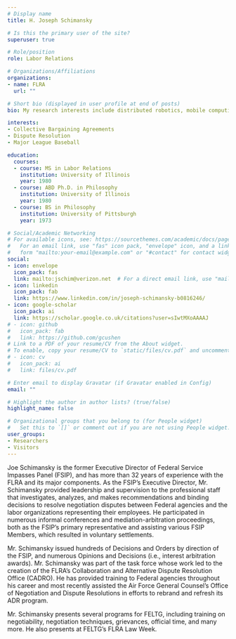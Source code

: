 ```yaml
---
# Display name
title: H. Joseph Schimansky

# Is this the primary user of the site?
superuser: true

# Role/position
role: Labor Relations

# Organizations/Affiliations
organizations:
- name: FLRA
  url: ""

# Short bio (displayed in user profile at end of posts)
bio: My research interests include distributed robotics, mobile computing and programmable matter.

interests:
- Collective Bargaining Agreements
- Dispute Resolution
- Major League Baseball

education:
  courses:
  - course: MS in Labor Relations
    institution: University of Illinois
    year: 1980
  - course: ABD Ph.D. in Philosophy
    institution: University of Illinois
    year: 1980
  - course: BS in Philosophy
    institution: University of Pittsburgh
    year: 1973

# Social/Academic Networking
# For available icons, see: https://sourcethemes.com/academic/docs/page-builder/#icons
#   For an email link, use "fas" icon pack, "envelope" icon, and a link in the
#   form "mailto:your-email@example.com" or "#contact" for contact widget.
social:
- icon: envelope
  icon_pack: fas
  link: mailto:jschim@verizon.net  # For a direct email link, use "mailto:test@example.org".
- icon: linkedin
  icon_pack: fab
  link: https://www.linkedin.com/in/joseph-schimansky-b0816246/
- icon: google-scholar
  icon_pack: ai
  link: https://scholar.google.co.uk/citations?user=sIwtMXoAAAAJ
# - icon: github
#   icon_pack: fab
#   link: https://github.com/gcushen
# Link to a PDF of your resume/CV from the About widget.
# To enable, copy your resume/CV to `static/files/cv.pdf` and uncomment the lines below.
# - icon: cv
#   icon_pack: ai
#   link: files/cv.pdf

# Enter email to display Gravatar (if Gravatar enabled in Config)
email: ""

# Highlight the author in author lists? (true/false)
highlight_name: false

# Organizational groups that you belong to (for People widget)
#   Set this to `[]` or comment out if you are not using People widget.
user_groups:
- Researchers
- Visitors
---
```


Joe Schimansky is the former Executive Director of Federal Service Impasses Panel (FSIP), and has more than 32 years of experience with the FLRA and its major components. As the FSIP’s Executive Director, Mr. Schimansky provided leadership and supervision to the professional staff that investigates, analyzes, and makes recommendations and binding decisions to resolve negotiation disputes between Federal agencies and the labor organizations representing their employees.  He participated in numerous informal conferences and mediation-arbitration proceedings, both as the FSIP’s primary representative and assisting various FSIP Members, which resulted in voluntary settlements.

Mr. Schimansky issued hundreds of Decisions and Orders by direction of the FSIP, and numerous Opinions and Decisions (i.e., interest arbitration awards). Mr. Schimansky was part of the task force whose work led to the creation of the FLRA’s Collaboration and Alternative Dispute Resolution Office (CADRO). He has provided training to Federal agencies throughout his career and most recently assisted the Air Force General Counsel’s Office of Negotiation and Dispute Resolutions in efforts to rebrand and refresh its ADR program.

Mr. Schimansky presents several programs for FELTG, including training on negotiability, negotiation techniques, grievances, official time, and many more. He also presents at FELTG’s FLRA Law Week.